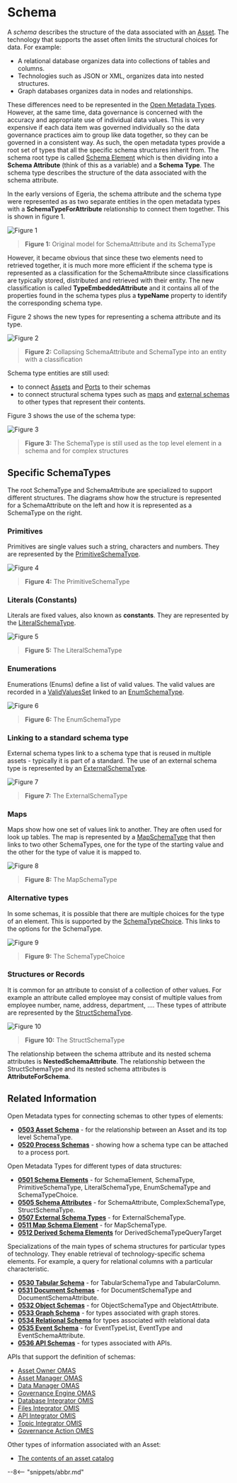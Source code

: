 <!-- SPDX-License-Identifier: CC-BY-4.0 -->
<!-- Copyright Contributors to the Egeria project. -->

# Schema

A *schema* describes the structure of the data associated with an [Asset](/patterns/metadata-manager).
The technology that supports the asset often limits the structural choices for data.
For example:

* A relational database organizes data into collections of tables and columns.
* Technologies such as JSON or XML, organizes data into nested structures.
* Graph databases organizes data in nodes and relationships.

These differences need to be represented in the [Open Metadata Types](/types).  However, at the same time,
data governance is concerned with the accuracy and appropriate use of individual data values.
This is very expensive if each data item was governed individually so the data governance practices aim to group
like data together, so they can be governed in a consistent way.  As such, the open metadata types
provide a root set of types that all the specific schema structures inherit from.
The schema root type is called [Schema Element](/types/5/0501-Schema-Elements)
which is then dividing into a **Schema Attribute** (think of this as a variable) and a **Schema Type**.
The schema type describes the structure of the data associated with the schema attribute.

In the early versions of Egeria, the schema attribute and the schema type were represented as
as two separate entities in the open metadata types with a **SchemaTypeForAttribute** relationship to connect them together.
This is shown in figure 1.

![Figure 1](/guides/developer/mapping-technology/old-schema-types.svg)
> **Figure 1:** Original model for SchemaAttribute and its SchemaType

However, it became obvious that since these two elements need to retrieved together, it is much more
more efficient if the schema type is represented as a classification for the SchemaAttribute since
classifications are typically stored, distributed and retrieved with their entity.
The new classification is called **TypeEmbeddedAttribute** and it contains all of the properties found in
the schema types plus a **typeName** property to identify the corresponding schema type.

Figure 2 shows the new types for representing a schema attribute and its type.

![Figure 2](/guides/developer/mapping-technology/generic-schema-attribute.svg)
> **Figure 2:** Collapsing SchemaAttribute and SchemaType into an entity with a classification

Schema type entities are still used:
* to connect [Assets](/types/5/0503-Asset-Schema) and [Ports](/types/5/0520-Process-Schemas) to their schemas
* to connect structural schema types such as [maps](/types/5/0511-Map-Schema-Elements)
  and [external schemas](/types/5/0507-External-Schema-Type) to other types that represent their contents.

Figure 3 shows the use of the schema type:

![Figure 3](/guides/developer/mapping-technology/generic-schema-type.svg)
> **Figure 3:** The SchemaType is still used as the top level element in a schema and for complex structures

## Specific SchemaTypes

The root SchemaType and SchemaAttribute are specialized to support different structures.
The diagrams show how the structure is represented for a SchemaAttribute on the left and
how it is represented as a SchemaType on the right.

### Primitives

Primitives are single values such a string, characters and numbers.
They are represented by the [PrimitiveSchemaType](/types/5/0501-Schema-Elements).

![Figure 4](/guides/developer/mapping-technology/primitive-schema.svg)
> **Figure 4:** The PrimitiveSchemaType

### Literals (Constants)

Literals are fixed values, also known as **constants**.
They are represented by the [LiteralSchemaType](/types/5/0501-Schema-Elements).

![Figure 5](/guides/developer/mapping-technology/literal-schema.svg)
> **Figure 5:** The LiteralSchemaType

### Enumerations

Enumerations (Enums) define a list of valid values.  The valid values are recorded in a
[ValidValuesSet](/types/5/0545-Reference-Data) linked to an
[EnumSchemaType](/types/5/0501-Schema-Elements).

![Figure 6](/guides/developer/mapping-technology/enum-schema.svg)
> **Figure 6:** The EnumSchemaType

### Linking to a standard schema type

External schema types link to a schema type that is reused in multiple assets - typically it is
part of a standard.  The use of an external schema type is represented by an
[ExternalSchemaType](/types/5/0507-External-Schema-Type).

![Figure 7](/guides/developer/mapping-technology/external-schema.svg)
> **Figure 7:** The ExternalSchemaType

### Maps

Maps show how one set of values link to another.  They are often used for look up tables.  The map is
represented by a
[MapSchemaType](/types/5/0511-Map-Schema-Elements) that then links to two other SchemaTypes,
one for the type of the starting value and the other for the type of value it is mapped to.

![Figure 8](/guides/developer/mapping-technology/map-schema.svg)
> **Figure 8:** The MapSchemaType

### Alternative types

In some schemas, it is possible that there are multiple choices for the type of an element.
This is supported by the [SchemaTypeChoice](/types/5/0501-Schema-Elements).
This links to the options for the SchemaType.

![Figure 9](/guides/developer/mapping-technology/schema-choice.svg)
> **Figure 9:** The SchemaTypeChoice

### Structures or Records

It is common for an attribute to consist of a collection of other values.  For example
an attribute called employee may consist of multiple values from employee number, name, address, department, ....
These types of attribute are represented by the [StructSchemaType](/types/5/0505-Schema-Attributes).

![Figure 10](/guides/developer/mapping-technology/struct-schema.svg)
> **Figure 10:** The StructSchemaType

The relationship between the schema attribute and its nested schema attributes is **NestedSchemaAttribute**.
The relationship between the StructSchemaType and its nested schema attributes is **AttributeForSchema**.

## Related Information

Open Metadata types for connecting schemas to other types of elements:

* **[0503 Asset Schema](/types/5/0503-Asset-Schema)** - for the relationship between an Asset and
  its top level SchemaType.
* **[0520 Process Schemas](/types/5/0520-Process-Schemas)** - showing how a schema type can be attached to a process port.

Open Metadata Types for different types of data structures:

* **[0501 Schema Elements](/types/5/0501-Schema-Elements)** - for SchemaElement, SchemaType,
  PrimitiveSchemaType, LiteralSchemaType, EnumSchemaType and SchemaTypeChoice.
* **[0505 Schema Attributes](/types/5/0505-Schema-Attributes)** - for SchemaAttribute, ComplexSchemaType,
  StructSchemaType.
* **[0507 External Schema Types](/types/5/0507-External-Schema-Type)** - for ExternalSchemaType.
* **[0511 Map Schema Element](/types/5/0511-Map-Schema-Elements)** - for MapSchemaType.
* **[0512 Derived Schema Elements](/types/5/0512-Derived-Schema-Elements)** for DerivedSchemaTypeQueryTarget

Specializations of the main types of schema structures for particular types of technology.
They enable retrieval of technology-specific schema elements.
For example, a query for relational columns with a particular characteristic.

* **[0530 Tabular Schema](/types/5/0530-Tabular-Schemas)** - for TabularSchemaType and TabularColumn.
* **[0531 Document Schemas](/types/5/0531-Document-Schemas)** - for DocumentSchemaType and DocumentSchemaAttribute.
* **[0532 Object Schemas](/types/5/0532-Object-Schemas)** - for ObjectSchemaType and ObjectAttribute.
* **[0533 Graph Schema](/types/5/0533-Graph-Schemas)** - for types associated with graph stores.
* **[0534 Relational Schema](/types/5/0534-Relational-Schemas)** for types associated with relational data
* **[0535 Event Schema](/types/5/0535-Event-Schemas)** - for EventTypeList, EventType and EventSchemaAttribute.
* **[0536 API Schemas](/types/5/0536-API-Schemas)** - for types associated with APIs.

APIs that support the definition of schemas:

* [Asset Owner OMAS](/services/omas/asset-owner/overview)
* [Asset Manager OMAS](/services/omas/asset-manager/overview)
* [Data Manager OMAS](/services/omas/data-manager/overview)
* [Governance Engine OMAS](/services/omas/governance-engine/overview)
* [Database Integrator OMIS](/services/omis/database-integrator/overview)
* [Files Integrator OMIS](/services/omis/files-integrator/overview)
* [API Integrator OMIS](/services/omis/api-integrator/overview)
* [Topic Integrator OMIS](/services/omis/topic-integrator/overview)
* [Governance Action OMES](/services/omes/governance-action/overview)

Other types of information associated with an Asset:

* [The contents of an asset catalog](/patterns/metadata-manager/overview)

--8<-- "snippets/abbr.md"
